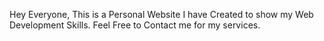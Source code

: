 Hey Everyone, This is a Personal Website I have Created to show my Web Development Skills. Feel Free to Contact me for my services.
